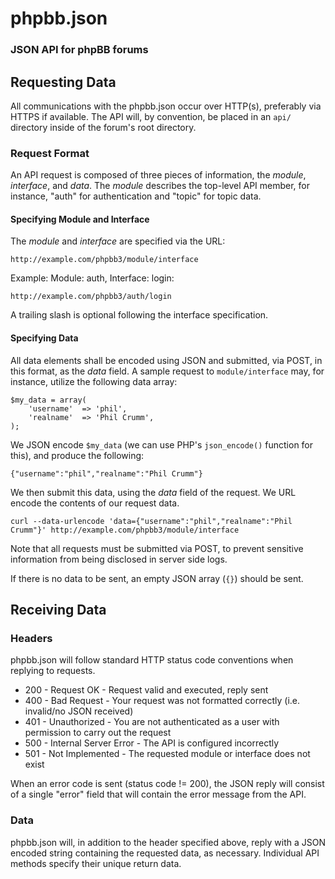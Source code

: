 # phpbb.json
### JSON API for phpBB forums

## Requesting Data
All communications with the phpbb.json occur over HTTP(s), preferably via HTTPS if available. The API will, by convention, be placed in an `api/` directory inside of the forum's root directory.

### Request Format
An API request is composed of three pieces of information, the _module_, _interface_, and _data_. The _module_ describes the top-level API member, for instance, "auth" for authentication and "topic" for topic data.

#### Specifying Module and Interface
The _module_ and _interface_ are specified via the URL:

	http://example.com/phpbb3/module/interface
Example: Module: auth, Interface: login:

	http://example.com/phpbb3/auth/login
A trailing slash is optional following the interface specification.

#### Specifying Data
All data elements shall be encoded using JSON and submitted, via POST, in this format, as the _data_ field. A sample request to `module/interface` may, for instance, utilize the following data array:

	$my_data = array(
		'username'	=> 'phil',
		'realname'	=> 'Phil Crumm',
	);
We JSON encode `$my_data` (we can use PHP's `json_encode()` function for this), and produce the following:

	{"username":"phil","realname":"Phil Crumm"}
	
We then submit this data, using the _data_ field of the request. We URL encode the contents of our request data.

	curl --data-urlencode 'data={"username":"phil","realname":"Phil Crumm"}' http://example.com/phpbb3/module/interface
	
Note that all requests must be submitted via POST, to prevent sensitive information from being disclosed in server side logs.

If there is no data to be sent, an empty JSON array (`{}`) should be sent.

## Receiving Data
### Headers
phpbb.json will follow standard HTTP status code conventions when replying to requests.

* 200 - Request OK - Request valid and executed, reply sent
* 400 - Bad Request - Your request was not formatted correctly (i.e. invalid/no JSON received)
* 401 - Unauthorized - You are not authenticated as a user with permission to carry out the request
* 500 - Internal Server Error - The API is configured incorrectly
* 501 - Not Implemented - The requested module or interface does not exist

When an error code is sent (status code != 200), the JSON reply will consist of a single "error" field that will contain the error message from the API.


### Data
phpbb.json will, in addition to the header specified above, reply with a JSON encoded string containing the requested data, as necessary. Individual API methods specify their unique return data.